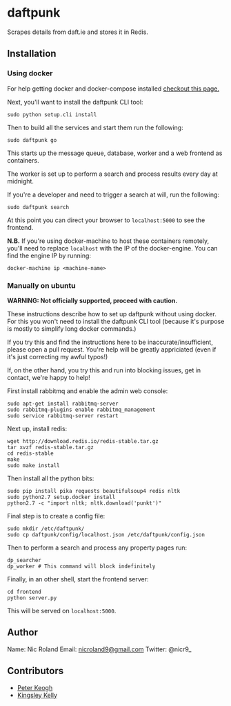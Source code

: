# daftpunk

Scrapes details from daft.ie and stores it in Redis.

## Installation

### Using docker

For help getting docker and docker-compose installed [checkout this page.](https://docs.docker.com/compose/install/)

Next, you'll want to install the daftpunk CLI tool:

```
sudo python setup.cli install
```

Then to build all the services and start them run the following:

```
sudo daftpunk go
```

This starts up the message queue, database, worker and a web frontend as containers.

The worker is set up to perform a search and process results every day at midnight.

If you're a developer and need to trigger a search at will, run the following:

```
sudo daftpunk search
```

At this point you can direct your browser to `localhost:5000` to see the frontend.

**N.B.** If you're using docker-machine to host these containers remotely, you'll need to replace `localhost` with the IP of the docker-engine.
You can find the engine IP by running:

```
docker-machine ip <machine-name>
```

### Manually on ubuntu

**WARNING: Not officially supported, proceed with caution.**

These instructions describe how to set up daftpunk without using docker. For this you won't need to install the daftpunk CLI tool (because it's purpose is mostly to simplify long docker commands.)

If you try this and find the instructions here to be inaccurate/insufficient, please open a pull request. You're help will be greatly appriciated (even if it's just correcting my awful typos!)

If, on the other hand, you try this and run into blocking issues, get in contact, we're happy to help!

First install rabbitmq and enable the admin web console:

```
sudo apt-get install rabbitmq-server
sudo rabbitmq-plugins enable rabbitmq_management
sudo service rabbitmq-server restart
```

Next up, install redis:
```
wget http://download.redis.io/redis-stable.tar.gz
tar xvzf redis-stable.tar.gz
cd redis-stable
make
sudo make install
```

Then install all the python bits:
```
sudo pip install pika requests beautifulsoup4 redis nltk
sudo python2.7 setup.docker install
python2.7 -c "import nltk; nltk.download('punkt')"
```

Final step is to create a config file:

```
sudo mkdir /etc/daftpunk/
sudo cp daftpunk/config/localhost.json /etc/daftpunk/config.json
```

Then to perform a search and process any property pages run:

```
dp_searcher
dp_worker # This command will block indefinitely
```

Finally, in an other shell, start the frontend server:

```
cd frontend
python server.py
```

This will be served on `localhost:5000`.

## Author

Name: Nic Roland
Email: nicroland9@gmail.com
Twitter: @nicr9_

## Contributors

* [Peter Keogh](https://github.com/keoghpe)
* [Kingsley Kelly](https://github.com/KingsleyKelly)
